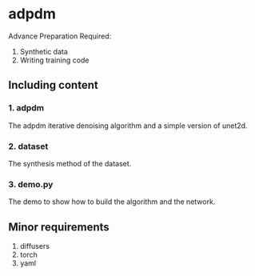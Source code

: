 # adpdm
Advance Preparation Required:
1. Synthetic data
2. Writing training code

## Including content
### 1. adpdm
  The adpdm iterative denoising algorithm and a simple version of unet2d.

### 2. dataset
  The synthesis method of the dataset.

### 3. demo.py
  The demo to show how to build the algorithm and the network.


## Minor requirements
1. diffusers
2. torch
3. yaml
